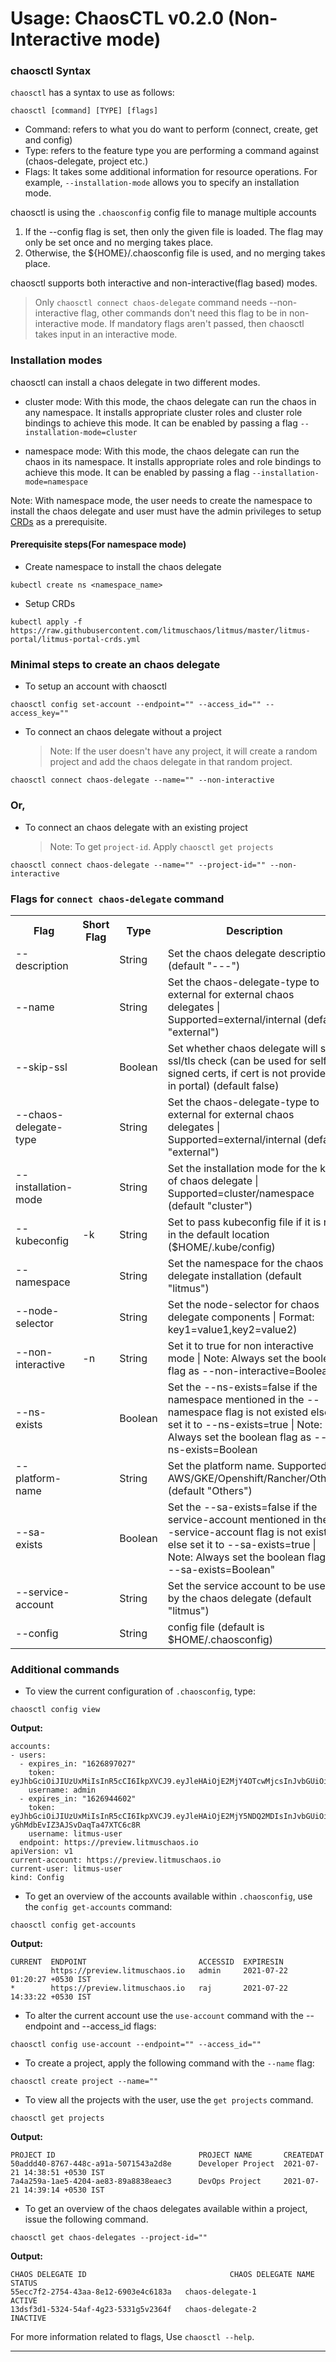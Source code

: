 # Usage: ChaosCTL v0.2.0 (Non-Interactive mode)

### chaosctl Syntax

`chaosctl` has a syntax to use as follows:

```shell
chaosctl [command] [TYPE] [flags]
```

- Command: refers to what you do want to perform (connect, create, get and config)
- Type: refers to the feature type you are performing a command against (chaos-delegate, project etc.)
- Flags: It takes some additional information for resource operations. For example, `--installation-mode` allows you to specify an installation mode.

chaosctl is using the `.chaosconfig` config file to manage multiple accounts

1. If the --config flag is set, then only the given file is loaded. The flag may only be set once and no merging takes place.
2. Otherwise, the ${HOME}/.chaosconfig file is used, and no merging takes place.

chaosctl supports both interactive and non-interactive(flag based) modes.

> Only `chaosctl connect chaos-delegate` command needs --non-interactive flag, other commands don't need this flag to be in non-interactive mode. If mandatory flags aren't passed, then chaosctl takes input in an interactive mode.

### Installation modes

chaosctl can install a chaos delegate in two different modes.

- cluster mode: With this mode, the chaos delegate can run the chaos in any namespace. It installs appropriate cluster roles and cluster role bindings to achieve this mode. It can be enabled by passing a flag `--installation-mode=cluster`

- namespace mode: With this mode, the chaos delegate can run the chaos in its namespace. It installs appropriate roles and role bindings to achieve this mode. It can be enabled by passing a flag `--installation-mode=namespace`

Note: With namespace mode, the user needs to create the namespace to install the chaos delegate and user must have the admin privileges to setup [CRDs](https://github.com/chaosnative/hce-charts/blob/main/k8s-manifests/ci/hce-crds.yaml) as a prerequisite.

#### Prerequisite steps(For namespace mode)

- Create namespace to install the chaos delegate

```shell
kubectl create ns <namespace_name>
```

- Setup CRDs

```shell
kubectl apply -f https://raw.githubusercontent.com/litmuschaos/litmus/master/litmus-portal/litmus-portal-crds.yml
```

### Minimal steps to create an chaos delegate

- To setup an account with chaosctl

```shell
chaosctl config set-account --endpoint="" --access_id="" --access_key=""
```

- To connect an chaos delegate without a project
  > Note: If the user doesn't have any project, it will create a random project and add the chaos delegate in that random project.

```shell
chaosctl connect chaos-delegate --name="" --non-interactive
```

### Or,

- To connect an chaos delegate with an existing project
  > Note: To get `project-id`. Apply `chaosctl get projects`

```shell
chaosctl connect chaos-delegate --name="" --project-id="" --non-interactive
```

### Flags for `connect chaos-delegate` command

<table>
<tr>
    <th>Flag</th>
    <th>Short Flag</th>
    <th>Type</th>
    <th>Description</th>
    <tr>
        <td>--description</td>
        <td></td>
        <td>String</td>
        <td>Set the chaos delegate description (default "---")</td>
    </tr>
    <tr>
        <td>--name</td>
        <td></td>
        <td>String</td>
        <td>Set the chaos-delegate-type to external for external chaos delegates | Supported=external/internal (default "external")</td>
    </tr>
        <tr>
        <td>--skip-ssl</td>
        <td></td>
        <td>Boolean</td>
        <td>Set whether chaos delegate will skip ssl/tls check (can be used for self-signed certs, if cert is not provided in portal) (default false)</td>
    </tr>
    <tr>
        <td>--chaos-delegate-type</td>
        <td></td>
        <td>String</td>
        <td>Set the chaos-delegate-type to external for external chaos delegates | Supported=external/internal (default "external")</td>
    </tr>
    <tr>
        <td>--installation-mode</td>
        <td></td>
        <td>String</td>
        <td>Set the installation mode for the kind of chaos delegate | Supported=cluster/namespace (default "cluster")</td>
    </tr>
    <tr>
        <td>--kubeconfig</td>
        <td>-k</td>
        <td>String</td>
        <td>Set to pass kubeconfig file if it is not in the default location ($HOME/.kube/config)</td>
    </tr>
    <tr>
        <td>--namespace</td>
        <td></td>
        <td>String</td>
        <td>Set the namespace for the chaos delegate installation (default "litmus")</td>
    </tr>
    <tr>
        <td>--node-selector</td>
        <td></td>
        <td>String</td>
        <td>Set the node-selector for chaos delegate components | Format: key1=value1,key2=value2)
    </tr>
    <tr>
        <td>--non-interactive</td>
        <td>-n</td>
        <td>String</td>
        <td>Set it to true for non interactive mode | Note: Always set the boolean flag as --non-interactive=Boolean</td>
    </tr>
    <tr>
        <td>--ns-exists</td>
        <td></td>
        <td>Boolean</td>
        <td>Set the --ns-exists=false if the namespace mentioned in the --namespace flag is not existed else set it to --ns-exists=true | Note: Always set the boolean flag as --ns-exists=Boolean</td>
    </tr>
    <tr>
        <td>--platform-name</td>
        <td></td>
        <td>String</td>
        <td>Set the platform name. Supported- AWS/GKE/Openshift/Rancher/Others (default "Others")</td>
    </tr>
    <tr>
        <td>--sa-exists</td>
        <td></td>
        <td>Boolean</td>
        <td>Set the --sa-exists=false if the service-account mentioned in the --service-account flag is not existed else set it to --sa-exists=true | Note: Always set the boolean flag as --sa-exists=Boolean"</td>
    </tr>
    <tr>
        <td>--service-account</td>
        <td></td>
        <td>String</td>
        <td>Set the service account to be used by the chaos delegate (default "litmus")</td>
    </tr>
    <tr>
        <td>--config</td>
        <td></td>
        <td>String</td>
        <td>config file (default is $HOME/.chaosconfig)</td>
    </tr>
</table>

### Additional commands

- To view the current configuration of `.chaosconfig`, type:

```shell
chaosctl config view
```

**Output:**

```
accounts:
- users:
  - expires_in: "1626897027"
    token: eyJhbGciOiJIUzUxMiIsInR5cCI6IkpXVCJ9.eyJleHAiOjE2MjY4OTcwMjcsInJvbGUiOiJhZG1pbiIsInVpZCI6ImVlODZkYTljLTNmODAtNGRmMy04YzQyLTExNzlhODIzOTVhOSIsInVzZXJuYW1lIjoiYWRtaW4ifQ.O_hFcIhxP4rhyUN9NEVlQmWesoWlpgHpPFL58VbJHnhvJllP5_MNPbrRMKyFvzW3hANgXK2u8437u
    username: admin
  - expires_in: "1626944602"
    token: eyJhbGciOiJIUzUxMiIsInR5cCI6IkpXVCJ9.eyJleHAiOjE2MjY5NDQ2MDIsInJvbGUiOiJ1c2VyIiwidWlkIjoiNjFmMDY4M2YtZWY0OC00MGE1LWIzMjgtZTU2ZDA2NjM1MTE4IiwidXNlcm5hbWUiOiJyYWoifQ.pks7xjkFdJD649RjCBwQuPF1_QMoryDWixSKx4tPAqXI75ns4sc-yGhMdbEvIZ3AJSvDaqTa47XTC6c8R
    username: litmus-user
  endpoint: https://preview.litmuschaos.io
apiVersion: v1
current-account: https://preview.litmuschaos.io
current-user: litmus-user
kind: Config
```

- To get an overview of the accounts available within `.chaosconfig`, use the `config get-accounts` command:

```shell
chaosctl config get-accounts
```

**Output:**

```
CURRENT  ENDPOINT                         ACCESSID  EXPIRESIN
         https://preview.litmuschaos.io   admin     2021-07-22 01:20:27 +0530 IST
*        https://preview.litmuschaos.io   raj       2021-07-22 14:33:22 +0530 IST
```

- To alter the current account use the `use-account` command with the --endpoint and --access_id flags:

```shell
chaosctl config use-account --endpoint="" --access_id=""
```

- To create a project, apply the following command with the `--name` flag:

```shell
chaosctl create project --name=""
```

- To view all the projects with the user, use the `get projects` command.

```shell
chaosctl get projects
```

**Output:**

```
PROJECT ID                                PROJECT NAME       CREATEDAT
50addd40-8767-448c-a91a-5071543a2d8e      Developer Project  2021-07-21 14:38:51 +0530 IST
7a4a259a-1ae5-4204-ae83-89a8838eaec3      DevOps Project     2021-07-21 14:39:14 +0530 IST
```

- To get an overview of the chaos delegates available within a project, issue the following command.

```shell
chaosctl get chaos-delegates --project-id=""
```

**Output:**

```
CHAOS DELEGATE ID                                CHAOS DELEGATE NAME          STATUS
55ecc7f2-2754-43aa-8e12-6903e4c6183a   chaos-delegate-1            ACTIVE
13dsf3d1-5324-54af-4g23-5331g5v2364f   chaos-delegate-2            INACTIVE
```

For more information related to flags, Use `chaosctl --help`.

---
